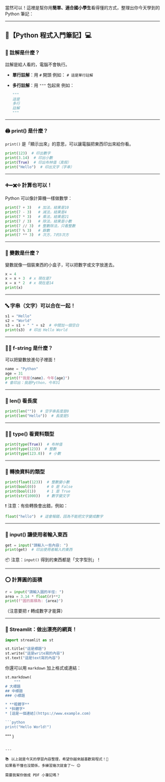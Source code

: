 當然可以！這裡是幫你用**簡單、適合國小學生**看得懂的方式，整理出你今天學到的 Python 筆記：

---

## 🐍【Python 程式入門筆記】💻

### 💬 註解是什麼？

註解是給人看的，電腦不會執行。

- **單行註解**：用 `#` 開頭
  例如：
  `# 這是單行註解`

- **多行註解**：用 `"""` 包起來
  例如：

  ```python
  """
  這是
  多行
  註解
  """
  ```

---

### 🖨️ print() 是什麼？

`print()` 是「顯示出來」的意思，可以讓電腦把東西印出來給你看。

```python
print(123)  # 印出數字
print(3.14)  # 印出小數
print(True)  # 印出布林值（真假）
print("Hello")  # 印出文字（字串）
```

---

### ➕➖✖️➗ 計算也可以！

Python 可以像計算機一樣做數學：

```python
print(7 + 3)   # 加法，結果是10
print(7 - 3)   # 減法，結果是4
print(7 * 3)   # 乘法，結果是21
print(7 / 3)   # 除法，結果是小數
print(7 // 3)  # 整數除法，只看整數
print(7 % 3)   # 餘數
print(7 ** 3)  # 次方，7的3次方
```

---

### 🧮 變數是什麼？

變數就像一個裝東西的小盒子，可以把數字或文字放進去。

```python
x = 4
x = x + 3  # x 現在是7
x = x * 2  # x 現在是14
print(x)
```

---

### 🔤 字串（文字）可以合在一起！

```python
s1 = "Hello"
s2 = "World"
s3 = s1 + " " + s2  # 中間加一個空白
print(s3)  # 印出 Hello World
```

---

### 🧑‍💻 f-string 是什麼？

可以把變數放進句子裡面！

```python
name = "Python"
age = 31
print(f"我是{name}，今年{age}")
# 會印出：我是Python，今年31
```

---

### 📏 len() 看長度

```python
print(len(""))  # 空字串長度是0
print(len("Hello"))  # 長度是5
```

---

### 🕵️‍♂️ type() 看資料類型

```python
print(type(True))  # 布林值
print(type(123))  # 整數
print(type(123.0))  # 小數
```

---

### 🔁 轉換資料的類型

```python
print(float(123))  # 整數變小數
print(bool(0))     # 0 是 False
print(bool(1))     # 1 是 True
print(str(1000))   # 數字變文字
```

❗ 注意：有些轉換會出錯，例如：

```python
float("hello")  # 這會報錯，因為不能把文字變成數字
```

---

### 🎤 input() 讓使用者輸入東西

```python
get = input("請輸入一些內容: ")
print(get)  # 印出使用者輸入的東西
```

📦 注意：`input()` 得到的東西都是「文字型別」！

---

### ⭕ 計算圓的面積

```python
r = input("請輸入圓的半徑: ")
area = 3.14 * float(r)**2
print(f"圓的面積為: {area}")
```

（注意要把 r 轉成數字才能算）

---

### 🧱 Streamlit：做出漂亮的網頁！

```python
import streamlit as st

st.title("這是標題")
st.write("這是write寫的內容")
st.text("這是text寫的內容")
```

你還可以用 `markdown` 加上格式或連結：

````python
st.markdown(
    """
# 大標題
## 中標題
### 小標題

* **粗體字**
* *斜體字*
* [這是一個連結](https://www.example.com)

```python
print("Hello World!")
````

"""
)

```

---

📚 以上就是今天的學習內容整理，希望你越來越喜歡寫程式！🚀
如果看不懂也沒關係，多練習幾次就會了～ 😊

需要我幫你做成 PDF 小筆記嗎？
```
